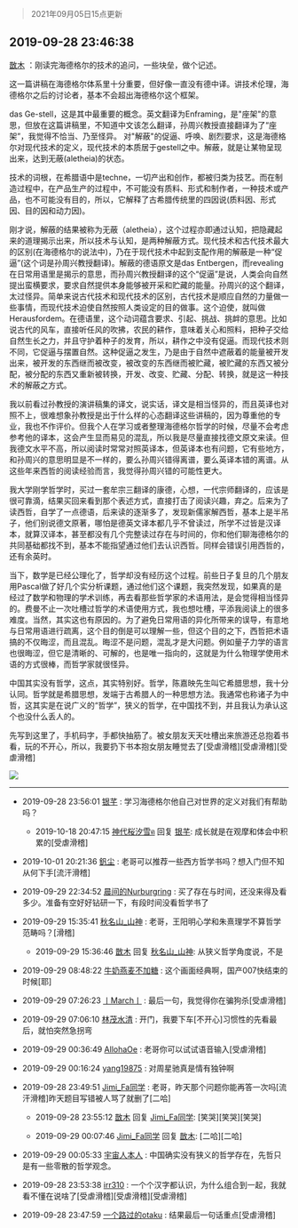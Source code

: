 > 2021年09月05日15点更新
<link rel="stylesheet" href="https://cdn.jsdelivr.net/gh/taotie6/sampleJSON@main/css/photo_show.css">


 ## 2019-09-28 23:46:38 

 [㪚木](https://www.coolapk.com/feed/14047284?shareKey=MTQwM2Q5NjQ2YWY5NjEzMTc0ZWY~) ：刚读完海德格尔的技术的追问，一些块垒，做个记述。

这一篇讲稿在海德格尔体系里十分重要，但好像一直没有德中译。讲技术伦理，海德格尔之后的讨论者，基本不会超出海德格尔这个框架。

das Ge-stell，这是其中最重要的概念。英文翻译为Enframing<!--break-->，是&quot;座架&quot;的意思，但放在这篇讲稿里，不知道中文该怎么翻译，孙周兴教授直接翻译为了“座架”，我觉得不恰当、乃至怪异。
对&quot;解蔽&quot;的促逼、呼唤、剧烈要求，这是海德格尔对现代技术的定义，现代技术的本质居于gestell之中。解蔽，就是让某物呈现出来，达到无蔽(aletheia)的状态。

技术的词根，在希腊语中是techne，一切产出和创作，都被归类为技艺。而在制造过程中，在产品生产的过程中，不可能没有质料、形式和制作者，一种技术或产品，也不可能没有目的，所以，它解释了古希腊传统里的四因说(质料因、形式因、目的因和动力因)。

刚才说，解蔽的结果被称为无蔽（aletheia），这个过程亦即通过认知，把隐藏起来的道理揭示出来，所以技术与认知，是两种解蔽方式。现代技术和古代技术最大的区别(在海德格尔的说法中)，乃在于现代技术中起到支配作用的解蔽是一种“促逼”(这个词是孙周兴教授翻译)。解蔽的德语原文是das Entbergen，而revealing在日常用语里是揭示的意思，而孙周兴教授翻译的这个“促逼”是说，人类会向自然提出蛮横要求，要求自然提供本身能够被开采和贮藏的能量。孙周兴的这个翻译，太过怪异。简单来说古代技术和现代技术的区别，古代技术是顺应自然的力量做一些事情，而现代技术迫使自然按照人类设定的目的做事。这个迫使，就叫做Herausfordem。在德语里，这个动词蕴含要求、引起、挑战、挑衅的意思。比如说古代的风车，直接听任风的吹拂，农民的耕作，意味着关心和照料，把种子交给自然生长之力，并且守护着种子的发育，所以，耕作之中没有促逼。而现代技术则不同，它促逼与摆置自然。这种促逼之发生，乃是由于自然中遮蔽着的能量被开发出来，被开发的东西继而被改变，被改变的东西继而被贮藏，被贮藏的东西又被分配，被分配的东西又重新被转换，开发、改变、贮藏、分配、转换，就是这一种技术的解蔽之方式。

我以前看过孙教授的演讲稿集的译文，说实话，译文是相当怪异的，而且英译也对照不上，很难想象孙教授是出于什么样的心态翻译这些讲稿的，因为尊重他的专业，我也不作评价。但我个人在学习或者整理海德格尔哲学的时候，尽量不会考虑参考他的译本，这会产生显而易见的混乱，所以我是尽量直接找德文原文来读。但我德文水平不高，所以阅读时常常对照英译本，但英译本也有问题，它有些地方，和孙周兴的意思明显是不一样的，要么孙周兴错得离谱，要么英译本错的离谱。从这些年来西哲的阅读经验而言，我觉得孙周兴错的可能性更大。

我大学刚学哲学时，买过一套牟宗三翻译的康德，心想，一代宗师翻译的，应该是很可靠滴，结果买回来看到那个表述方式，直接打击了阅读兴趣，弃之。后来为了读西哲，自学了一点德语，后来读的逐渐多了，发现新儒家解西哲，基本上是半吊子，他们别说德文原著，哪怕是德英文译本都几乎不曾读过，所学不过皆是汉译本，就算汉译本，甚至都没有几个完整读过存在与时间的，你和他们聊海德格尔的共同基础都找不到，基本不能指望通过他们去认识西哲。同样会错误引用西哲的，还有余英时。

当下，数学是已经公理化了，哲学却没有经历这个过程。前些日子复旦的几个朋友用Pascal做了好几个实分析课题，通过他们这个课题，我突然发现，如果真的是经过了数学和物理的学术训练，再去看那些哲学家的术语用法，是会觉得相当怪异的。费曼不止一次吐槽过哲学的术语使用方式，我也想吐槽，平添我阅读上的很多难度。当然，其实这也有原因的。为了避免日常用语的异化所带来的误导，有意地与日常用语进行疏离，这个目的倒是可以理解一些，但这个目的之下，西哲把术语搞的不仅晦涩，而且混乱。晦涩不是问题，混乱才是大问题。例如量子力学的语言也很晦涩，但它是清晰的、可解的，也是唯一指向的，这就是为什么物理学使用术语的方式很棒，而哲学家就很怪异。

中国其实没有哲学，这点，其实特别好。哲学，陈嘉映先生叫它希腊思想，我十分认同。哲学就是希腊思想，发端于古希腊人的一种思想方法。我通常也称诸子为中哲，这其实是在说广义的“哲学”，狭义的哲学，在中国找不到，并且我认为承认这个也没什么丢人的。

先写到这里了，手机码字，手都快抽筋了。被女朋友天天吐槽出来旅游还总抱着书看，玩的不开心，所以，我要扔下书本抱女朋友睡觉去了[受虐滑稽][受虐滑稽][受虐滑稽] 

<div class="album">
<img class="img-item" src="https://image.coolapk.com/feed/2019/0507/23/1081091_4536_0942@400x225.gif" />
</div>

 ------- 

- 2019-09-28 23:56:01 [银芊](uid=1623630) : 学习海德格尔他自己对世界的定义对我们有帮助吗？ 

    - 2019-10-18 20:47:15 [神代桜汐雪ฅ](uid=1048023) 回复 [银芊](uid=1623630): 成长就是在观摩和体会中积累的[受虐滑稽] 

- 2019-10-01 20:21:36 [釩尘](uid=431676) : 老哥可以推荐一些西方哲学书吗？想入门但不知从何下手[流汗滑稽] 

- 2019-09-29 22:34:52 [晨间的Nurburgring](uid=1099324) : 买了存在与时间，还没来得及看多少。准备有空好好钻研一下，有段时间没看哲学书了 

- 2019-09-29 15:35:41 [秋名山_山神](uid=2250058) : 老哥，王阳明心学和朱熹理学不算哲学范畴吗？[滑稽] 

    - 2019-09-29 15:36:46 [㪚木](uid=1081091) 回复 [秋名山_山神](uid=2250058): 从狭义哲学角度说，不是 

- 2019-09-29 08:48:22 [牛奶燕麦不加糖](uid=633325) : 这个画面经典啊，国产007快结束的时候[耶] 

- 2019-09-29 07:26:23 [丨March丨](uid=1139702) : 最后一句，我觉得你在骗狗杀[受虐滑稽] 

- 2019-09-29 07:06:10 [林茂水清](uid=2077614) : 开门，我要下车[不开心]习惯性的先看最后，就怕突然急拐弯 

- 2019-09-29 00:36:49 [AllohaOe](uid=838702) : 老哥你可以试试语音输入[受虐滑稽] 

- 2019-09-29 00:16:24 [yang19875](uid=1093873) : 对周星驰真是情有独钟啊 

- 2019-09-28 23:49:51 [Jimi_Fa同学](uid=658442) : 老哥，昨天那个问题你能再答一次吗[流汗滑稽]昨天题目写错被人骂了就删了[二哈] 

    - 2019-09-28 23:55:12 [㪚木](uid=1081091) 回复 [Jimi_Fa同学](uid=658442): [笑哭][笑哭][笑哭] 

    - 2019-09-29 00:07:46 [Jimi_Fa同学](uid=658442) 回复 [㪚木](uid=1081091): [二哈][二哈] 

- 2019-09-29 00:05:33 [宇宙人本人](uid=1597114) : 中国确实没有狭义的哲学存在，先哲只是有一些零散的哲学观念。 

- 2019-09-28 23:53:38 [irr310](uid=636373) : 一个个汉字都认识，为什么组合到一起，我就看不懂在说啥了[受虐滑稽][受虐滑稽][受虐滑稽] 

- 2019-09-28 23:47:59 [一个路过的otaku](uid=1008212) : 结果最后一句话重点[受虐滑稽] 

